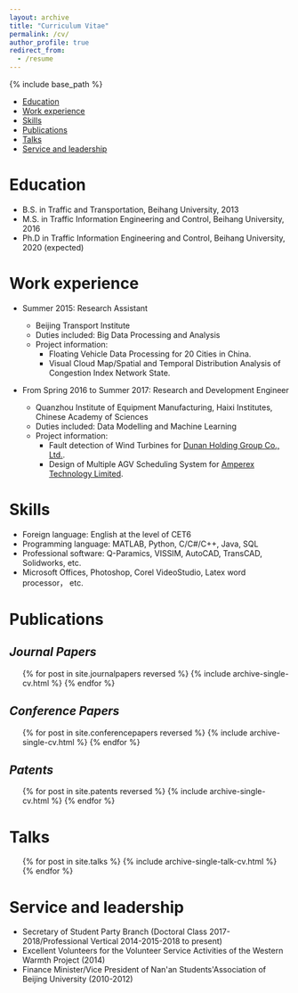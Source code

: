 ```yaml
---
layout: archive
title: "Curriculum Vitae"
permalink: /cv/
author_profile: true
redirect_from:
  - /resume
---
```


{% include base_path %}
+ [Education](#Education)
+ [Work experience](#Workexperience)
+ [Skills](#Skills)
+ [Publications](#Publications)
+ [Talks](#Talks)
+ [Service and leadership](#Serviceandleadership)

# <a name="Education"></a>Education

* B.S. in Traffic and Transportation, Beihang University, 2013
* M.S. in Traffic Information Engineering and Control, Beihang University, 2016
* Ph.D in Traffic Information Engineering and Control, Beihang University, 2020 (expected)

# <a name="Workexperience"></a>Work experience

* Summer 2015: Research Assistant
  * Beijing Transport Institute
  * Duties included: Big Data Processing and Analysis
  * Project information: 
    * Floating Vehicle Data Processing for 20 Cities in China.
    * Visual Cloud Map/Spatial and Temporal Distribution Analysis of Congestion Index Network State.

* From Spring 2016 to Summer 2017: Research and Development Engineer
  * Quanzhou Institute of Equipment Manufacturing, Haixi Institutes, Chinese Academy of Sciences
  * Duties included: Data Modelling and Machine Learning
  * Project information: 
    * Fault detection of Wind Turbines for [Dunan Holding Group Co., Ltd.](http://www.chinadunan.com/).
    * Design of Multiple AGV Scheduling System for [Amperex Technology Limited](http://www.catlbattery.com/).
 
# <a name="Skills"></a>Skills

* Foreign language: English at the level of CET6
* Programming language: MATLAB, Python, C/C#/C++, Java, SQL
* Professional software: Q-Paramics, VISSIM, AutoCAD, TransCAD, Solidworks, etc.
* Microsoft Offices, Photoshop, Corel VideoStudio, Latex word processor， etc.
 
# <a name="Publications"></a>Publications

*Journal Papers*
------
  <ul>{% for post in site.journalpapers reversed %}
    {% include archive-single-cv.html %}
  {% endfor %}</ul>
  
 
*Conference Papers*
------
  <ul>{% for post in site.conferencepapers reversed %}
    {% include archive-single-cv.html %}
  {% endfor %}</ul>
  
*Patents*
------
  <ul>{% for post in site.patents reversed %}
    {% include archive-single-cv.html %}
  {% endfor %}</ul>
  
# <a name="Talks"></a>Talks

  <ul>{% for post in site.talks %}
    {% include archive-single-talk-cv.html %}
  {% endfor %}</ul>  
  
# <a name="Serviceandleadership"></a>Service and leadership

* Secretary of Student Party Branch (Doctoral Class 2017-2018/Professional Vertical 2014-2015-2018 to present)
* Excellent Volunteers for the Volunteer Service Activities of the Western Warmth Project (2014)
* Finance Minister/Vice President of Nan'an Students'Association of Beijing University (2010-2012)
